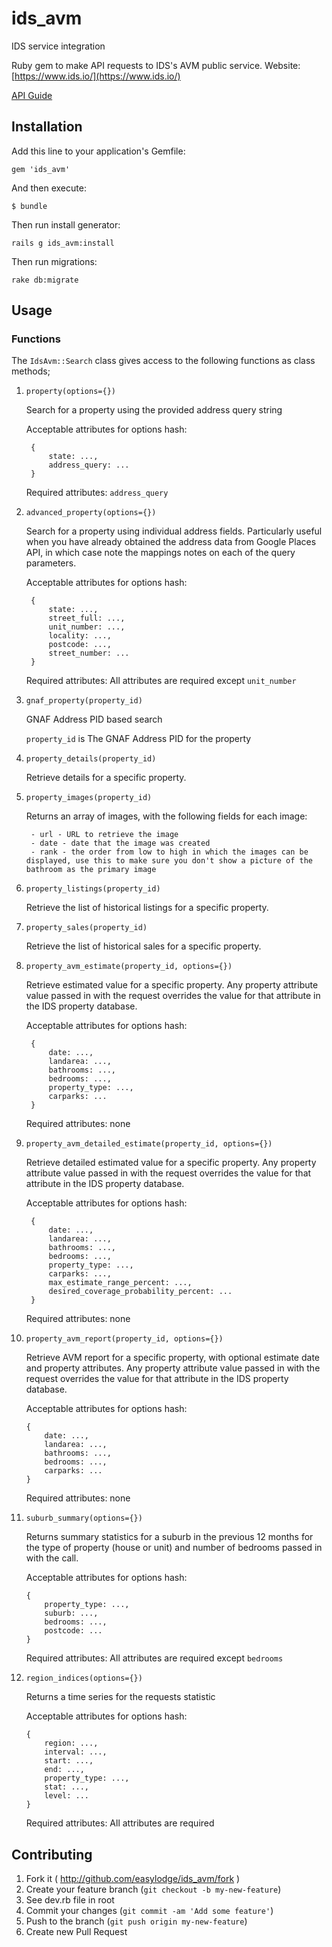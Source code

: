 # ids_avm
IDS service integration

Ruby gem to make API requests to IDS's AVM public service. Website: [https://www.ids.io/](https://www.ids.io/)

[API Guide](https://developer.ids.io/)

## Installation

Add this line to your application's Gemfile:

    gem 'ids_avm'

And then execute:

    $ bundle

Then run install generator:

	rails g ids_avm:install

Then run migrations:

    rake db:migrate

## Usage

### Functions

The `IdsAvm::Search` class gives access to the following functions as class methods;

1. `property(options={})`

    Search for a property using the provided address query string

    Acceptable attributes for options hash:

        {
            state: ...,
            address_query: ...
        }

    Required attributes: `address_query`

2. `advanced_property(options={})`

    Search for a property using individual address fields. Particularly useful when you have already obtained the address data from Google Places API, in which case note the mappings notes on each of the query parameters.

    Acceptable attributes for options hash:

        {
            state: ...,
            street_full: ...,
            unit_number: ...,
            locality: ...,
            postcode: ...,
            street_number: ...
        }

    Required attributes: All attributes are required except `unit_number`



3. `gnaf_property(property_id)`

    GNAF Address PID based search

    `property_id` is The GNAF Address PID for the property


4. `property_details(property_id)`

    Retrieve details for a specific property.


5. `property_images(property_id)`

    Returns an array of images, with the following fields for each image:

        - url - URL to retrieve the image
        - date - date that the image was created
        - rank - the order from low to high in which the images can be displayed, use this to make sure you don't show a picture of the bathroom as the primary image


6. `property_listings(property_id)`

    Retrieve the list of historical listings for a specific property.


7. `property_sales(property_id)`

    Retrieve the list of historical sales for a specific property.


8. `property_avm_estimate(property_id, options={})`

    Retrieve estimated value for a specific property. Any property attribute value passed in with the request overrides the value for that attribute in the IDS property database.

    Acceptable attributes for options hash:

        {
            date: ...,
            landarea: ...,
            bathrooms: ...,
            bedrooms: ...,
            property_type: ...,
            carparks: ...
        }

    Required attributes: none


9. `property_avm_detailed_estimate(property_id, options={})`

    Retrieve detailed estimated value for a specific property. Any property attribute value passed in with the request overrides the value for that attribute in the IDS property database.

    Acceptable attributes for options hash:

        {
            date: ...,
            landarea: ...,
            bathrooms: ...,
            bedrooms: ...,
            property_type: ...,
            carparks: ...,
            max_estimate_range_percent: ...,
            desired_coverage_probability_percent: ...
        }

    Required attributes: none


10. `property_avm_report(property_id, options={})`

    Retrieve AVM report for a specific property, with optional estimate date and property attributes. Any property attribute value passed in with the request overrides the value for that attribute in the IDS property database.

    Acceptable attributes for options hash:

        {
            date: ...,
            landarea: ...,
            bathrooms: ...,
            bedrooms: ...,
            carparks: ...
        }

    Required attributes: none


11. `suburb_summary(options={})`

    Returns summary statistics for a suburb in the previous 12 months for the type of property (house or unit) and number of bedrooms passed in with the call.

    Acceptable attributes for options hash:

        {
            property_type: ...,
            suburb: ...,
            bedrooms: ...,
            postcode: ...
        }

    Required attributes: All attributes are required except `bedrooms`


12. `region_indices(options={})`

    Returns a time series for the requests statistic

    Acceptable attributes for options hash:

        {
            region: ...,
            interval: ...,
            start: ...,
            end: ...,
            property_type: ...,
            stat: ...,
            level: ...
        }

    Required attributes: All attributes are required



## Contributing

1. Fork it ( http://github.com/easylodge/ids_avm/fork )
2. Create your feature branch (`git checkout -b my-new-feature`)
3. See dev.rb file in root
4. Commit your changes (`git commit -am 'Add some feature'`)
5. Push to the branch (`git push origin my-new-feature`)
6. Create new Pull Request
